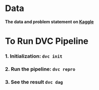 # Data
**The data and problem statement on [Kaggle](https://www.kaggle.com/datasets/sartajbhuvaji/brain-tumor-classification-mri?select=Testing)**

# To Run DVC Pipeline
### 1. Initialization: `dvc init`
### 2. Run the pipeline: `dvc repro`
### 3. See the result `dvc dag`